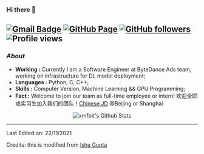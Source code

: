 ### Hi there 👋
<!-- This is modified from https://github.com/durgeshsamariya/awesome-github-profile-readme-templates/blob/master/Isha2103.md -->

[![Gmail Badge](https://img.shields.io/badge/-xmfbit@gmail.com-c14438?style=flat-square&logo=Gmail&logoColor=white&link=mailto:xmfbit@gmail.com)](mailto:xmfbit@gmail.com) [![GitHub Page](https://img.shields.io/badge/-xmfbit.github.io-c14438?style=flat-square&logo=Website&logoColor=white&link=https://xmfbit.github.io)](https://xmfbit.github.io) [![GitHub followers](https://img.shields.io/github/followers/xmfbit.svg?style=social&label=Follow&maxAge=2592000)](https://github.com/xmfbit?tab=followers)![Profile views](https://gpvc.arturio.dev/xmfbit)  
---------------------------------------------------------------------------------------------------------------------------------------------------------------------------------
### <i>About</i>

-  **Working :** Currently I am a Software Engineer	at ByteDance Ads team, working on infrastructure for DL model deployment;
-  **Languages :** Python, C, C++;
-  **Skills :** Computer Version, Machine Learning && GPU Programming;
-  **Fact :** Welcome to join our team as full-time employee or intern! 欢迎全职或实习生加入我们的团队！[Chinese JD](https://jobs.bytedance.com/experienced/position/6823572338317314311/detail) @Beijing or Shanghai


<p align="center">
  <img alt="xmfbit's Github Stats" src="https://github-readme-stats.vercel.app/api?username=xmfbit&show_icons=true&theme=radical">
</p>


-----
Last Edited on: 22/11/2021

Credits: this is modified from [Isha Gupta](https://github.com/Isha2103)
